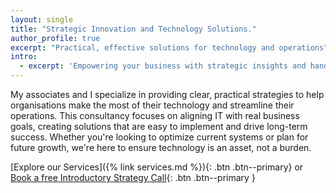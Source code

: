 ```yaml
---
layout: single
title: "Strategic Innovation and Technology Solutions."
author_profile: true
excerpt: "Practical, effective solutions for technology and operations"
intro:
  - excerpt: 'Empowering your business with strategic insights and hands-on guidance.'
---
```


My associates and I specialize in providing clear, practical strategies to help organisations make the most of their technology and streamline their operations. This consultancy focuses on aligning IT with real business goals, creating solutions that are easy to implement and drive long-term success. Whether you're looking to optimize current systems or plan for future growth, we're here to ensure technology is an asset, not a burden.

[Explore our Services]({% link services.md %}){: .btn .btn--primary}
or
[Book a free Introductory Strategy Call](https://garethcomau.simplybook.me){: .btn .btn--primary }

